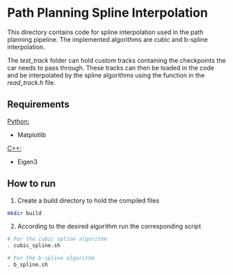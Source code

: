 # Path Planning Spline Interpolation

This directory contains code for spline interpolation used in the path planning pipeline. The implemented algorithms are cubic and b-spline interpolation.

The *test_track* folder can hold custom tracks containing the checkpoints the car needs to pass through. These tracks can then be loaded in the code and be interpolated by the spline algorithms using the function in the *read_track.h* file.

## Requirements

<ins>Python:</ins>
- Matplotlib

<ins>C++:</ins>
- Eigen3

## How to run

1. Create a build directory to hold the compiled files
```sh
mkdir build
```
2. According to the desired algorithm run the corresponding script
```sh
# For the cubic spline algorithm
. cubic_spline.sh

# For the b-spline algorithm
. b_spline.sh
```

